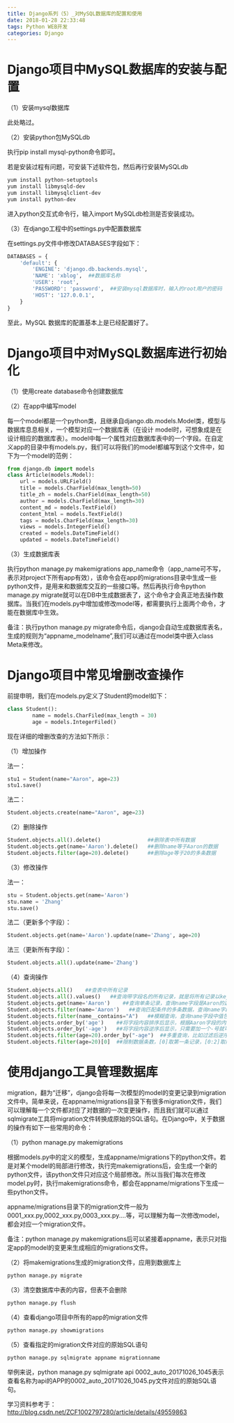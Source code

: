 ```yaml
---
title: Django系列（5）_对MySQL数据库的配置和使用
date: 2018-01-28 22:33:48
tags: Python WEB开发
categories: Django
---
```


# Django项目中MySQL数据库的安装与配置

（1）安装mysql数据库

此处略过。

（2）安装python包MySQLdb

执行pip install mysql-python命令即可。

若是安装过程有问题，可安装下述软件包，然后再行安装MySQLdb

```bash
yum install python-setuptools
yum install libmysqld-dev
yum install libmysqlclient-dev
yum install python-dev
```

进入python交互式命令行，输入import MySQLdb检测是否安装成功。

（3）在django工程中的settings.py中配置数据库

在settings.py文件中修改DATABASES字段如下：

```python
DATABASES = {
    'default': {
        'ENGINE': 'django.db.backends.mysql',
        'NAME': 'xblog',  ##数据库名称
        'USER': 'root',
        'PASSWORD': 'password',  ##安装mysql数据库时，输入的root用户的密码
        'HOST': '127.0.0.1',
    }   
}
```

至此，MySQL 数据库的配置基本上是已经配置好了。

# Django项目中对MySQL数据库进行初始化

（1）使用create database命令创建数据库

（2）在app中编写model

每一个model都是一个python类，且继承自django.db.models.Model类，模型与数据库息息相关，一个模型对应一个数据库表（在设计 model时，可想象成是在设计相应的数据库表）。model中每一个属性对应数据库表中的一个字段。在自定义app的目录中有models.py，我们可以将我们的model都编写到这个文件中，如下为一个model的范例：

```python
from django.db import models
class Article(models.Model):
    url = models.URLField()    
    title = models.CharField(max_length=50)
    title_zh = models.CharField(max_length=50)
    author = models.CharField(max_length=30)
    content_md = models.TextField()
    content_html = models.TextField()
    tags = models.CharField(max_length=30)
    views = models.IntegerField()
    created = models.DateTimeField()
    updated = models.DateTimeField()
```

（3）生成数据库表

执行python manage.py makemigrations app_name命令（app_name可不写，表示对project下所有app有效），该命令会在app的migrations目录中生成一些python文件，是用来和数据库交互的一些接口等。然后再执行命令python manage.py migrate就可以在DB中生成数据表了，这个命令才会真正地去操作数据库。当我们在models.py中增加或修改model等，都需要执行上面两个命令，才能在数据库中生效。

备注：执行python manage.py migrate命令后，django会自动生成数据库表名，生成的规则为“appname_modelname”,我们可以通过在model类中嵌入class Meta来修改。

# Django项目中常见增删改查操作

前提申明，我们在models.py定义了Student的model如下：

```python
class Student():
        name = models.CharFiled(max_length = 30)
        age = models.IntegerFiled()
```

现在详细的增删改查的方法如下所示：

（1）增加操作

法一：

```python
stu1 = Student(name="Aaron", age=23)
stu1.save()
```

法二：

```python
Student.objects.create(name="Aaron", age=23)
```

（2）删除操作

```python
Student.objects.all().delete()               ##删除表中所有数据
Student.objects.get(name='Aaron').delete()   ##删除name等于Aaron的数据
Student.objects.filter(age=20).delete()      ##删除age等于20的多条数据
```

（3）修改操作

法一：

```python
stu = Student.objects.get(name='Aaron')
stu.name = 'Zhang'
stu.save()
```

法二（更新多个字段）：

```python
Student.objects.get(name='Aaron').update(name='Zhang', age=20)
```

法三（更新所有字段）：

```python
Student.objects.all().update(name='Zhang')
```

（4）查询操作

```python
Student.objects.all()    ##查表中所有记录
Student.objects.all().values()   ##查询带字段名的所有记录，就是将所有记录以key-value的形式保存在字典中
Student.objects.get(name='Aaron')    ##查询单条记录，查询name字段是Aaron的这条数据，如果返回多条记录或查询结果为空，都会报异常，需结合try/except一起使用
Student.objects.filter(name='Aaron')   ##查询匹配条件的多条数据，查询name字段值为Aaron的所有匹配数据，括号中匹配条件可多个，以逗号分隔。注意filter与上面get方法的区别
Student.objects.filter(name__contains="A")   ##模糊查询，查询name字段中值包含A的记录
Student.objects.order_by('age')    ##将字段内容排序后显示，根据Aaron字段的内容进行排序后输出结果
Student.objects.order_by('-age')   ##将字段内容逆序后显示，只需要加一个-号就可以达到逆序输出的效果
Student.objects.filter(age=20).order_by("-age")  ##多重查询，比如过滤后逆序输出
Student.objects.filter(age=20)[0]  ##限制数据条数，[0]取第一条记录，[0:2]取前两条记录，切片不支持负数，可以使用上面先逆序排列后再输出达到这个效果
```

# 使用django工具管理数据库

migration，翻为“迁移”，django会将每一次模型的model的变更记录到migration文件中。简单来说，在appname/migrations目录下有很多migration文件，我们可以理解每一个文件都对应了对数据的一次变更操作，而且我们就可以通过sqlmigrate工具将migration文件转换成原始的SQL语句。在Django中，关于数据的操作有如下一些常用的命令：

（1）python manage.py makemigrations

根据models.py中的定义的模型，生成appname/migrations下的python文件。若是对某个model的局部进行修改，执行完makemigrations后，会生成一个新的python文件，该python文件只对应这个局部修改。所以当我们每次在修改model.py时，执行makemigrations命令，都会在appname/migrations下生成一些python文件。

appname/migrations目录下的migration文件一般为0001_xxx.py,0002_xxx.py,0003_xxx.py....等，可以理解为每一次修改model，都会对应一个migration文件。

备注：python manage.py makemigrations后可以紧接着appname，表示只对指定app的model的变更来生成相应的migrations文件。

（2）将makemigrations生成的migration文件，应用到数据库上

```bash
python manage.py migrate
```

（3）清空数据库中表的内容，但表不会删除

```bash
python manage.py flush
```

（4）查看django项目中所有的app的migration文件

```bash
python manage.py showmigrations
```

（5）查看指定的migration文件对应的原始SQL语句

```bash
python manage.py sqlmigrate appname migrationname
```

举例来说，python manage.py sqlmigrate api 0002_auto_20171026_1045表示查看名称为api的APP的0002_auto_20171026_1045.py文件对应的原始SQL语句。



学习资料参考于：
http://blog.csdn.net/ZCF1002797280/article/details/49559863

